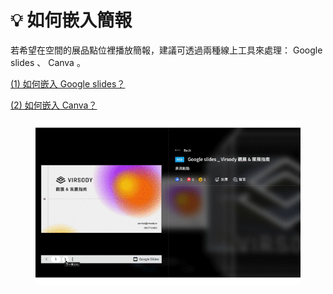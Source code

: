# 💡 如何嵌入簡報

若希望在空間的展品點位裡播放簡報，建議可透過兩種線上工具來處理： Google slides 、 Canva 。

[(1) 如何嵌入 Google slides？](qian-ru-google-slides.md)

[(2) 如何嵌入 Canva？](qian-ru-canva.md)

<figure><img src="../../../../.gitbook/assets/ppt gif.gif" alt=""><figcaption></figcaption></figure>

###

